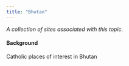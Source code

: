 ```yaml
---
title: "Bhutan"
---
```



*A collection of sites associated with this topic.*

#### Background

Catholic places of interest in Bhutan


